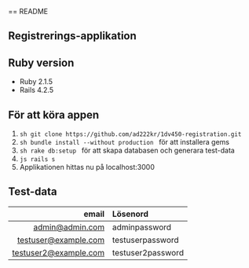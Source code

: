 == README

## Registrerings-applikation

## Ruby version
* Ruby 2.1.5
* Rails 4.2.5

## För att köra appen
1. ```sh git clone https://github.com/ad222kr/1dv450-registration.git ``` 
2. ```sh bundle install --without production ``` för att installera gems
3. ```sh rake db:setup ``` för att skapa databasen och generara test-data
4. ```js rails s ```
5. Applikationen hittas nu på localhost:3000

## Test-data
| email | Lösenord |
|----:|:-------|
| admin@admin.com | adminpassword |
| testuser@example.com | testuserpassword |
| testuser2@example.com | testuser2password |
